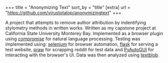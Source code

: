 +++
title = "Anonymizing Text"
sort_by = "title"
[extra]
url = "https://github.com/virustotalop/anonymizingtext"
+++

A project that attempts to remove author attribution by indentifying stylometry methods in written works. Written as my capstone project at California State University Monterey Bay. Implemented as a browser plugin using [compromise](https://github.com/spencermountain/compromise) for natural language processing. Testing was implemented using: [selenium](https://github.com/SeleniumHQ/selenium) for browser automation, [flask](https://github.com/pallets/flask) for serving a test website, [praw](https://github.com/praw-dev/praw) for scrapping reddit for test data and [PyAutoGUI](https://github.com/asweigart/pyautogui) for interacting with the browser's UI. Data was then analyzed using [textblob](https://github.com/sloria/TextBlob). 